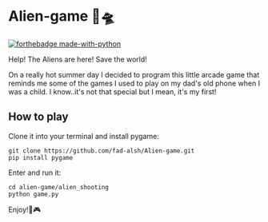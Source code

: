 # Alien-game 👾🛸
[![forthebadge made-with-python](http://ForTheBadge.com/images/badges/made-with-python.svg)](https://www.python.org/)

Help! The Aliens are here! Save the world!

On a really hot summer day I decided to program this little arcade game that reminds me some of the games I used to play on my dad's old phone when I was a child. I know..it's not that special but I mean, it's my first!

## How to play

Clone it into your terminal and install pygame:

    git clone https://github.com/fad-alsh/Alien-game.git
    pip install pygame
    
Enter and run it:

    cd alien-game/alien_shooting
    python game.py 

Enjoy!🙂🎮


    

